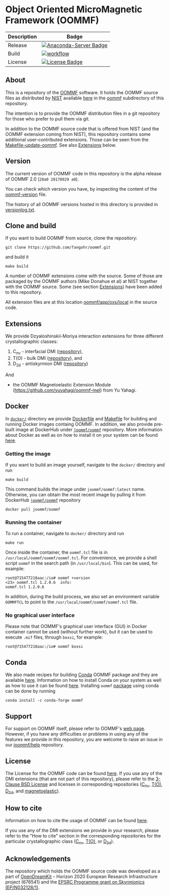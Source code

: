 # Object Oriented MicroMagnetic Framework (OOMMF)

| Description | Badge |
| --- | --- |
| Release | [![Anaconda-Server Badge](https://anaconda.org/conda-forge/oommf/badges/version.svg)](https://anaconda.org/conda-forge/oommf) |
| Build | [![workflow](https://github.com/fangohr/oommf/workflows/on-ubuntu-latest/badge.svg)](https://github.com/fangohr/oommf/actions?query=branch%3Amaster+)
| License | [![License Badge](https://img.shields.io/badge/License-OOMMF-blue.svg)](oommf/LICENSE) |



## About

This is a repository of the [OOMMF](https://math.nist.gov/oommf/oommf.html) software. It holds the OOMMF source files as distributed by [NIST](https://www.nist.gov/) available [here](https://math.nist.gov/oommf/software-20.html) in the [oommf](oommf) subdirectory of this repository.

The intention is to provide the OOMMF distribution files in a git repository for those who prefer to pull them via git.

In addition to the OOMMF source code that is offered from NIST (and the OOMMF
extension coming from NIST), this repository contains some additional
user-contributed extensions. Those can be seen from the [Makefile-update-oommf](Makefile-update-oommf). See also [Extensions](#Extensions) below.

## Version

The current version of OOMMF code in this repository is the alpha release of OOMMF 2.0 (`20a0 20170929 a0`). 

You can check which version you have, by inspecting the content of the [oommf-version](oommf-version) file. 

The history of all OOMMF versions hosted in this directory is provided in [versionlog.txt](versionlog.txt).



## Clone and build

If you want to build OOMMF from source, clone the repository:

    git clone https://github.com/fangohr/oommf.git

and build it

    make build


A number of OOMMF extensions come with the source. Some of those are packaged by the OOMMF authors (Mike Donahue et al) at NIST together with the OOMMF source. Some (see section [Extensions](#Extensions)) have been added to this repository. 

All extension files are at this location [oommf/app/oxs/local](https://github.com/fangohr/oommf/tree/master/oommf/app/oxs/local) in the source code.

## Extensions

We provide Dzyaloshinskii-Moriya interaction extensions for three different crystallographic classes:

1. C<sub>nv</sub> - interfacial DMI ([repository](https://github.com/joommf/oommf-extension-dmi-cnv)),
2. T(O) - bulk DMI ([repository](https://github.com/joommf/oommf-extension-dmi-t)), and
3. D<sub>2d</sub> - antiskyrmion DMI ([repository](https://github.com/joommf/oommf-extension-dmi-d2d))

And 

- the OOMMF Magnetoelastic Extension Module (https://github.com/yuyahagi/oommf-mel) from Yu Yahagi.


## Docker

In [`docker/`](docker/) directory we provide [Dockerfile](docker/Dockerfile) and [Makefile](docker/Makefile) for building and running Docker images containg OOMMF. In addition, we also provide pre-built image at DockerHub under [`joommf/oommf`](https://hub.docker.com/r/joommf/oommf/) repository. More information about Docker as well as on how to install it on your system can be found [here](https://www.docker.com/).

### Getting the image

If you want to build an image yourself, navigate to the `docker/` directory and run

    make build

This command builds the image under `joommf/oommf:latest` name. Otherwise, you can obtain the most recent image by pulling it from DockerHub [`joommf/oommf`](https://hub.docker.com/r/joommf/oommf/) repository

    docker pull joommf/oommf

### Running the container

To run a container, navigate to `docker/` directory and run

    make run

Once inside the container, the `oommf.tcl` file is in `/usr/local/oommf/oommf/oommf.tcl`. For convenience, we provide a shell script `oommf` in the search path (in `/usr/local/bin`). This can be used, for example:

    root@715477218aac:/io# oommf +version
    <23> oommf.tcl 1.2.0.6  info:
    oommf.tcl 1.2.0.6

In addition, during the build process, we also set an environment variable `OOMMFTCL` to point to the `/usr/local/oommf/oommf/oommf.tcl` file.

### No graphical user interface

Please note that OOMMF's graphical user interface (GUI) in Docker container cannot be used (without further work), but it can be used to execute `.mif` files, through `boxsi`, for example:

    root@715477218aac:/io# oommf boxsi
    
## Conda

We also made recipes for building [Conda](https://www.anaconda.com/) OOMMF package and they are available [here](https://github.com/conda-forge/oommf-feedstock). Information on how to install Conda on your system as well as how to use it can be found [here](https://conda.io/docs/). Installing `oommf` [package](https://anaconda.org/conda-forge/oommf) using conda can be done by running

    conda install -c conda-forge oommf

## Support

For support on OOMMF itself, please refer to OOMMF's [web page](https://math.nist.gov/oommf/oommf.html). However, if you have any difficulties or problems in using any of the features we provide in this repository, you are welcome to raise an issue in our [joommf/help](https://github.com/joommf/help) repository.

## License

The License for the OOMMF code can be found [here](oommf/LICENSE). If you use any of the DMI extensions (that are not part of this repository), please refer to the [3-Clause BSD License](https://opensource.org/licenses/BSD-3-Clause) and licenses in corresponding repositories ([C<sub>nv</sub>](https://github.com/joommf/oommf-extension-dmi-cnv), [T(O)](https://github.com/joommf/oommf-extension-dmi-t),  [D<sub>2d</sub>](https://github.com/joommf/oommf-extension-dmi-d2d), and 
[magnetoelastic](https://github.com/yuyahagi/oommf-mel)).

## How to cite

Information on how to cite the usage of OOMMF can be found [here](https://math.nist.gov/oommf/oommf_cites.html).

If you use any of the DMI extensions we provide in your research, please refer to the "How to cite" section in the corresponding repositories for the particular crystallographic class ([C<sub>nv</sub>](https://github.com/joommf/oommf-extension-dmi-cnv), [T(O)](https://github.com/joommf/oommf-extension-dmi-t), or [D<sub>2d</sub>](https://github.com/joommf/oommf-extension-dmi-d2d)).

## Acknowledgements

The repository which holds the OOMMF source code was developed as a part of [OpenDreamKit](http://opendreamkit.org/) – Horizon 2020 European Research Infrastructure project (676541) and the [EPSRC Programme grant on Skyrmionics (EP/N032128/1)](https://www.skyrmions.ac.uk/).
